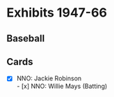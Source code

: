# Exhibits 1947-66 
## Baseball

## Cards

- [x] NNO: Jackie Robinson <br>- [x] NNO: Willie Mays (Batting) <br>